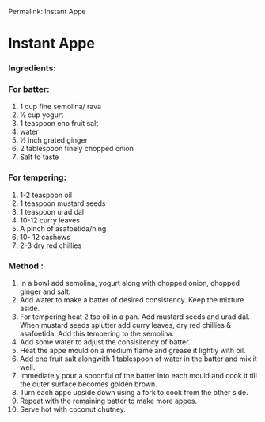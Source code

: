 Permalink: Instant Appe

# Instant Appe

### Ingredients:

### For batter:
1. 1 cup fine semolina/ rava
2. ½ cup yogurt
3. 1 teaspoon eno fruit salt
4. water
5. ½ inch grated ginger
6. 2 tablespoon finely chopped onion
7. Salt to taste

### For tempering:
1. 1-2 teaspoon oil
2. 1 teaspoon mustard seeds
3. 1 teaspoon urad dal
4. 10-12 curry leaves
5. A pinch of asafoetida/hing
6. 10- 12 cashews
7. 2-3 dry red chillies

### Method :
1. In a bowl add semolina, yogurt along with chopped onion, chopped ginger and salt.
2. Add water to make a batter of desired consistency. Keep the mixture aside.
3. For tempering heat 2 tsp oil in a pan. Add mustard seeds and urad dal. When mustard seeds splutter add curry leaves, dry red chillies & asafoetida. Add this tempering to the semolina.
4. Add some water to adjust the consisitency of batter.
5. Heat the appe mould on a medium flame and grease it lightly with oil.
6. Add eno fruit salt alongwith 1 tablespoon of water in the batter and mix it well.
7. Immediately pour a spoonful of the batter into each mould and cook it till the outer surface becomes golden brown.
8. Turn each appe upside down using a fork to cook from the other side.
9. Repeat with the remaining batter to make more appes.
10. Serve hot with coconut chutney.